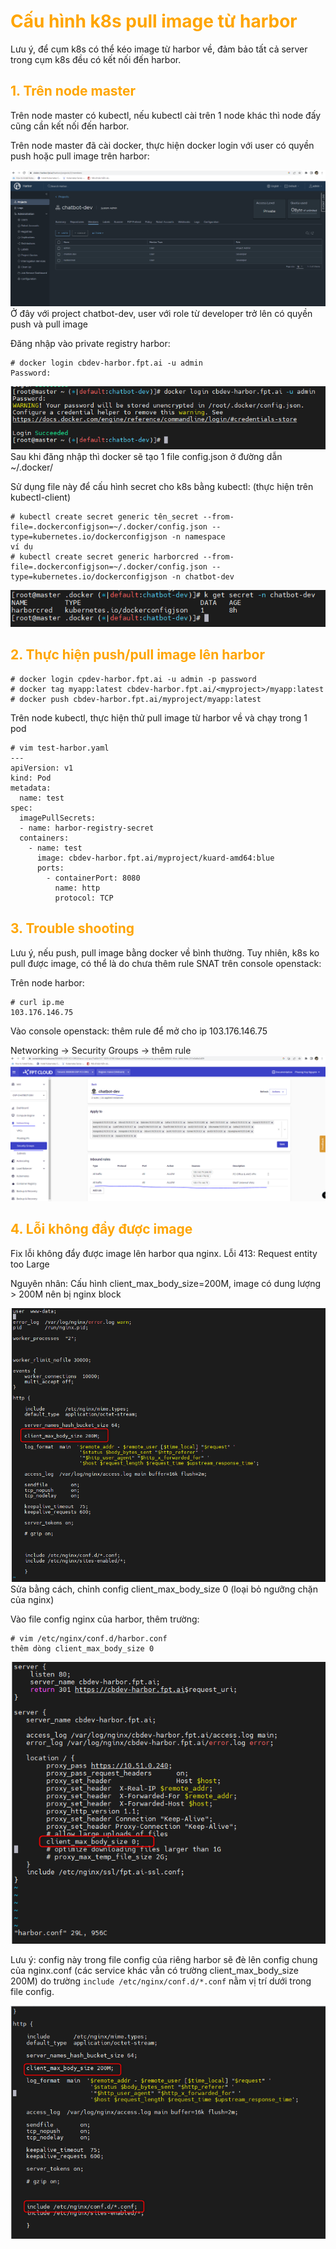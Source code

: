 <h1 style="color:orange">Cấu hình k8s pull image từ harbor</h1>
Lưu ý, để cụm k8s có thể kéo image từ harbor về, đảm bảo tất cả server trong cụm k8s đều có kết nối đến harbor.

<h2 style="color:orange">1. Trên node master</h2>
Trên node master có kubectl, nếu kubectl cài trên 1 node khác thì node đấy cũng cần kết nối đến harbor.

Trên node master đã cài docker, thực hiện docker login với user có quyền push hoặc pull image trên harbor:

![image-harbor1](../img/image-harbor1.png)<br>
Ở đây với project chatbot-dev, user với role từ developer trở lên có quyền push và pull image

Đăng nhập vào private registry harbor:

    # docker login cbdev-harbor.fpt.ai -u admin
    Password:
![image-harbor2](../img/image-harbor2.png)<br>
Sau khi đăng nhập thì docker sẽ tạo 1 file config.json ở đường dẫn ~/.docker/

Sử dụng file này để cấu hình secret cho k8s bằng kubectl: (thực hiện trên kubectl-client)

    # kubectl create secret generic tên_secret --from-file=.dockerconfigjson=~/.docker/config.json --type=kubernetes.io/dockerconfigjson -n namespace
    ví dụ
    # kubectl create secret generic harborcred --from-file=.dockerconfigjson=~/.docker/config.json --type=kubernetes.io/dockerconfigjson -n chatbot-dev
![image-harbor3](../img/image-harbor3.png)<br>
<h2 style="color:orange">2. Thực hiện push/pull image lên harbor</h2>

    # docker login cpdev-harbor.fpt.ai -u admin -p password
    # docker tag myapp:latest cbdev-harbor.fpt.ai/<myproject>/myapp:latest
    # docker push cbdev-harbor.fpt.ai/myproject/myapp:latest
Trên node kubectl, thực hiện thử pull image từ harbor về và chạy trong 1 pod

    # vim test-harbor.yaml
    ---
    apiVersion: v1
    kind: Pod
    metadata:
      name: test
    spec:
      imagePullSecrets:
      - name: harbor-registry-secret
      containers:
        - name: test
          image: cbdev-harbor.fpt.ai/myproject/kuard-amd64:blue
          ports:
            - containerPort: 8080
              name: http
              protocol: TCP
<h2 style="color:orange">3. Trouble shooting</h2>
Lưu ý, nếu push, pull image bằng docker về bình thường. Tuy nhiên, k8s ko pull được image, có thể là do chưa thêm rule SNAT trên console openstack:

Trên node harbor:

    # curl ip.me
    103.176.146.75
Vào console openstack: thêm rule để mở cho ip 103.176.146.75

Networking -> Security Groups -> thêm rule<br>
![image-harbor4](../img/image-harbor4.png)<br>

<h2 style="color:orange">4. Lỗi không đẩy được image</h2>
Fix lỗi không đẩy được image lên harbor qua nginx. Lỗi 413: Request entity too Large

Nguyên nhân: Cấu hình client_max_body_size=200M, image có dung lượng  > 200M nên bị nginx block<br>

![image-harbor5](../img/image-harbor5.png)<br>
Sửa bằng cách, chỉnh config client_max_body_size 0 (loại bỏ ngưỡng chặn của nginx)

Vào file config nginx của harbor, thêm trường:

    # vim /etc/nginx/conf.d/harbor.conf
    thêm dòng client_max_body_size 0
![image-harbor6](../img/image-harbor6.png)<br>

Lưu ý: config này trong file config của riêng harbor sẽ đè lên config chung của nginx.conf (các service khác vẫn có trường client_max_body_size 200M) do trường `include /etc/nginx/conf.d/*.conf` nằm vị trí dưới trong file config.

![image-harbor7](../img/image-harbor7.png)<br>
